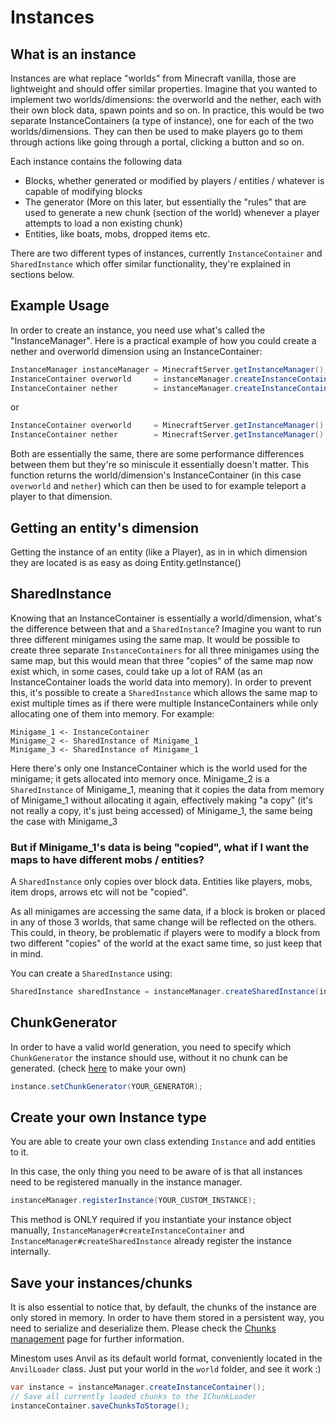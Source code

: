 # Instances

## What is an instance

Instances are what replace "worlds" from Minecraft vanilla, those are lightweight and should offer similar properties. 
Imagine that you wanted to implement two worlds/dimensions: the overworld and the nether, each with their own block data, spawn points and so on. In practice, this would be two separate InstanceContainers (a type of instance), one for each of the two worlds/dimensions. They can then be used to make players go to them through actions like going through a portal, clicking a button and so on.

Each instance contains the following data
- Blocks, whether generated or modified by players / entities / whatever is capable of modifying blocks
- The generator (More on this later, but essentially the "rules" that are used to generate a new chunk (section of the world) whenever a player attempts to load a non existing chunk)
- Entities, like boats, mobs, dropped items etc.

There are two different types of instances, currently `InstanceContainer` and `SharedInstance` which offer similar functionality, they're explained in sections below.

## Example Usage
In order to create an instance, you need use what's called the "InstanceManager". 
Here is a practical example of how you could create a nether and overworld dimension using an InstanceContainer:
```java
InstanceManager instanceManager = MinecraftServer.getInstanceManager();
InstanceContainer overworld     = instanceManager.createInstanceContainer();
InstanceContainer nether        = instanceManager.createInstanceContainer();
```
or
```java
InstanceContainer overworld     = MinecraftServer.getInstanceManager().createInstanceContainer();
InstanceContainer nether        = MinecraftServer.getInstanceManager().createInstanceContainer();
```
Both are essentially the same, there are some performance differences between them but they're so miniscule it essentially doesn't matter. This function returns the world/dimension's InstanceContainer (in this case `overworld` and `nether`) which can then be used to for example teleport a player to that dimension.

## Getting an entity's dimension
Getting the instance of an entity (like a Player), as in in which dimension they are located is as easy as doing
Entity.getInstance()

## SharedInstance

Knowing that an InstanceContainer is essentially a world/dimension, what's the difference between that and a `SharedInstance`?
Imagine you want to run three different minigames using the same map. It would be possible to create three separate `InstanceContainers` for all three minigames using the same map, but this would mean that three "copies" of the same map now exist which, in some cases, could take up a lot of RAM (as an InstanceContainer loads the world data into memory). In order to prevent this, it's possible to create a `SharedInstance` which allows the same map to exist multiple times as if there were multiple InstanceContainers while only allocating one of them into memory. For example:

```
Minigame_1 <- InstanceContainer
Minigame_2 <- SharedInstance of Minigame_1
Minigame_3 <- SharedInstance of Minigame_1
```
Here there's only one InstanceContainer which is the world used for the minigame; it gets allocated into memory once. Minigame_2 is a `SharedInstance` of Minigame_1, meaning that it copies the data from memory of Minigame_1 without allocating it again, effectively making "a copy" (it's not really a copy, it's just being accessed) of Minigame_1, the same being the case with Minigame_3

### But if Minigame_1's data is being "copied", what if I want the maps to have different mobs / entities?
A `SharedInstance` only copies over block data. Entities like players, mobs, item drops, arrows etc will not be "copied".

As all minigames are accessing the same data, if a block is broken or placed in any of those 3 worlds, that same change will be reflected on the others. This could, in theory, be problematic if players were to modify a block from two different "copies" of the world at the exact same time, so just keep that in mind.

You can create a `SharedInstance` using:

```java
SharedInstance sharedInstance = instanceManager.createSharedInstance(instanceContainer);
```

## ChunkGenerator


In order to have a valid world generation, you need to specify which `ChunkGenerator` the instance should use, without it no chunk can be generated. (check [here](https://github.com/Minestom/Minestom/wiki/Chunk-generator) to make your own)

```java
instance.setChunkGenerator(YOUR_GENERATOR);
```

## Create your own Instance type

You are able to create your own class extending `Instance` and add entities to it.

In this case, the only thing you need to be aware of is that all instances need to be registered manually in the instance manager.

```java
instanceManager.registerInstance(YOUR_CUSTOM_INSTANCE);
```

This method is ONLY required if you instantiate your instance object manually, `InstanceManager#createInstanceContainer` and `InstanceManager#createSharedInstance` already register the instance internally.

## Save your instances/chunks

It is also essential to notice that, by default, the chunks of the instance are only stored in memory. In order to have them stored in a persistent way, you need to serialize and deserialize them. Please check the [Chunks management](chunk-management.md) page for further information.

Minestom uses Anvil as its default world format, conveniently located in the `AnvilLoader` class. Just put your world in the `world` folder, and see it work :)

```java
var instance = instanceManager.createInstanceContainer();
// Save all currently loaded chunks to the IChunkLoader
instanceContainer.saveChunksToStorage();
```
